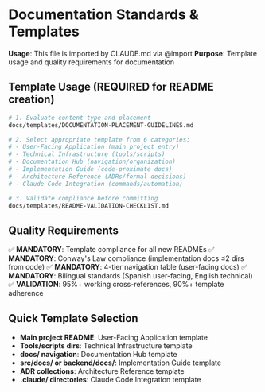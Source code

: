 # Documentation Standards & Templates

**Usage**: This file is imported by CLAUDE.md via @import
**Purpose**: Template usage and quality requirements for documentation

## Template Usage (REQUIRED for README creation)

```bash
# 1. Evaluate content type and placement
docs/templates/DOCUMENTATION-PLACEMENT-GUIDELINES.md

# 2. Select appropriate template from 6 categories:
# - User-Facing Application (main project entry)
# - Technical Infrastructure (tools/scripts)
# - Documentation Hub (navigation/organization)
# - Implementation Guide (code-proximate docs)
# - Architecture Reference (ADRs/formal decisions)
# - Claude Code Integration (commands/automation)

# 3. Validate compliance before committing
docs/templates/README-VALIDATION-CHECKLIST.md
```

## Quality Requirements

✅ **MANDATORY**: Template compliance for all new READMEs
✅ **MANDATORY**: Conway's Law compliance (implementation docs ≤2 dirs from code)
✅ **MANDATORY**: 4-tier navigation table (user-facing docs)
✅ **MANDATORY**: Bilingual standards (Spanish user-facing, English technical)
✅ **VALIDATION**: 95%+ working cross-references, 90%+ template adherence

## Quick Template Selection

- **Main project README**: User-Facing Application template
- **Tools/scripts dirs**: Technical Infrastructure template
- **docs/ navigation**: Documentation Hub template
- **src/docs/ or backend/docs/**: Implementation Guide template
- **ADR collections**: Architecture Reference template
- **.claude/ directories**: Claude Code Integration template